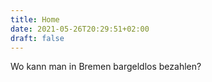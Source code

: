 ```yaml
---
title: Home
date: 2021-05-26T20:29:51+02:00
draft: false
---
```


Wo kann man in Bremen bargeldlos bezahlen?
